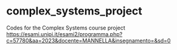 # complex_systems_project
 Codes for the Complex Systems course project https://esami.unipi.it/esami2/programma.php?c=57780&aa=2023&docente=MANNELLA&insegnamento=&sd=0
